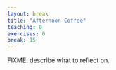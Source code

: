 ```yaml
---
layout: break
title: "Afternoon Coffee"
teaching: 0
exercises: 0
break: 15
---
```

FIXME: describe what to reflect on.
